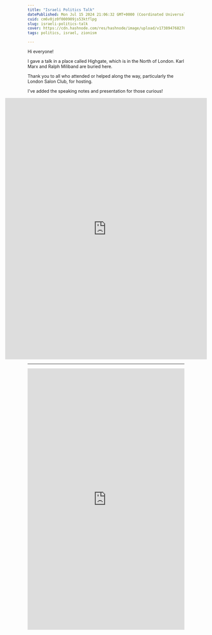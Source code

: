```yaml
---
title: "Israeli Politics Talk"
datePublished: Mon Jul 15 2024 21:06:32 GMT+0000 (Coordinated Universal Time)
cuid: cm6v0jz0f000909js53ktflpg
slug: israeli-politics-talk
cover: https://cdn.hashnode.com/res/hashnode/image/upload/v1738947682785/6f2699f1-d1a0-4cea-8f6e-799fe9d678de.webp
tags: politics, israel, zionism

---
```


Hi everyone!

I gave a talk in a place called Highgate, which is in the North of London. Karl Marx and Ralph Miliband are buried here.

Thank you to all who attended or helped along the way, particularly the London Salon Club, for hosting.

I've added the speaking notes and presentation for those curious!

<iframe src="https://docs.google.com/document/d/e/2PACX-1vQmI3dJc010fl4tmNDHvEtZRGJH597TiQ1hx7h-ybsvFUlK4Li7-pLEoT3FmIRVboTIOWw5LcXuLVoo/pub?embedded=true" style="width:calc(100% + 144px);min-width:calc(100% + 144px);border:none;margin-left:-72px;margin-right:-72px" height="839"></iframe>

---

<iframe src="https://docs.google.com/presentation/d/e/2PACX-1vQwwch1zc33SA5Gr3QVjEnU4qigcyM00vWTaiOTN2E8uy8JLwb5hGTzfLmDrHDgM6vburQmwJ3mr9xx/embed?start=false&amp;loop=false&amp;delayms=3000" style="width:0;min-width:100%;border:none" height="839"></iframe>